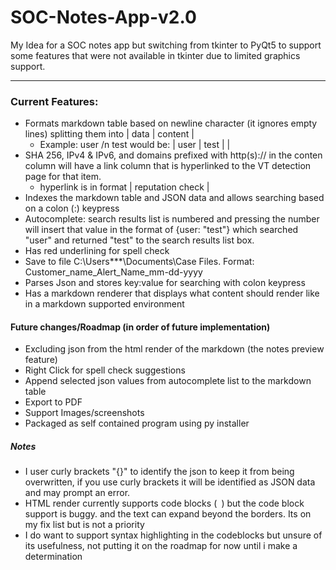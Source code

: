 # SOC-Notes-App-v2.0
My Idea for a SOC notes app but switching from tkinter to PyQt5 to support some features that were not available in tkinter due to limited graphics support.

---------------------------------

### Current Features:
- Formats markdown table based on newline character (it ignores empty lines) splitting them into  | data | content |
  - Example: user /n test would be: | user | test |  |
- SHA 256, IPv4 & IPv6, and domains prefixed with http(s):// in the conten column will have a link column that is hyperlinked to the VT detection page for that item.
  - hyperlink is in format | reputation check |
- Indexes the markdown table and JSON data and allows searching based on a colon (:) keypress
- Autocomplete: search results list is numbered and pressing the number will insert that value in the format of {user: "test"} which searched "user" and returned "test" to the search results list box.
- Has red underlining for spell check
- Save to file C:\Users\***\Documents\Case Files. Format: Customer_name_Alert_Name_mm-dd-yyyy
- Parses Json and stores key:value for searching with colon keypress
- Has a markdown renderer that displays what content should render like in a markdown supported environment



#### Future changes/Roadmap (in order of future implementation)
- Excluding json from the html render of the markdown (the notes preview feature)
- Right Click for spell check suggestions
- Append selected json values from autocomplete list to the markdown table
- Export to PDF
- Support Images/screenshots
- Packaged as self contained program using py installer

##### Notes
- I user curly brackets "{}" to identify the json to keep it from being overwritten, if you use curly brackets it will be identified as JSON data and may prompt an error.
- HTML render currently supports code blocks (``` ```) but the code block support is buggy. and the text can expand beyond the borders. Its on my fix list but is not
a priority
- I do want to support syntax highlighting in the codeblocks but unsure of its usefulness, not putting it on the roadmap for now until i make a determination
